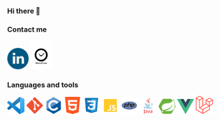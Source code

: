 ### Hi there 👋

### Contact me
<a href="https://www.linkedin.com/in/thomas-morestel/"><img src="./img/linkedin-icon.png" alt="img" width="50"/></a> <a href="https://wakatime.com/@Morestel"><img src="./img/wakatime.png" width="50" /></a>

### Languages and tools

<img src="./img/vsc.png" width="40" /> <img src="./img/Git_icon.svg.png" width="40" /> <img src="./img/c.png" width="40" /> <img src="./img/html.png" width="40" /> <img src="./img/css.png" width="40" /> <img src="./img/js.png" width="40" /> <img src="./img/php.png" width="40" /> <img src="./img/java.png" width="40" /> <img src="./img/spring-boot.png" width="40" /> <img src="./img/vuejs.png" width="40" /> <img src="./img/laravel.png" width="40" />


<!--
**Morestel/Morestel** is a ✨ _special_ ✨ repository because its `README.md` (this file) appears on your GitHub profile.

Here are some ideas to get you started:

- 🔭 I’m currently working on ...
- 🌱 I’m currently learning ...
- 👯 I’m looking to collaborate on ...
- 🤔 I’m looking for help with ...
- 💬 Ask me about ...
- 📫 How to reach me: ...
- 😄 Pronouns: ...
- ⚡ Fun fact: ...
-->
